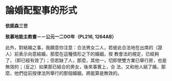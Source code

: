 # 論婚配聖事的形式


**依諾森三世**

**致慕地能主教書－－公元一二OO年（PL216, 1264AB）**





此外，對結婚之事，我願意你注意：合法男女二人，若彼此合法地在出席的（證人）前表示向意結婚，那麼在這種情形之下的婚姻，按
教會法的規定，已經夠了，（即已經有效了）；但若缺了人，那麼，其他一，切即使雙方業已舉行房，也是無效的；（反之）如果那已結合的男女，後來事實上，合
法，又和他人結了婚，那麼，他們從前按律法所舉行的那個婚姻，將能算是無效的。

